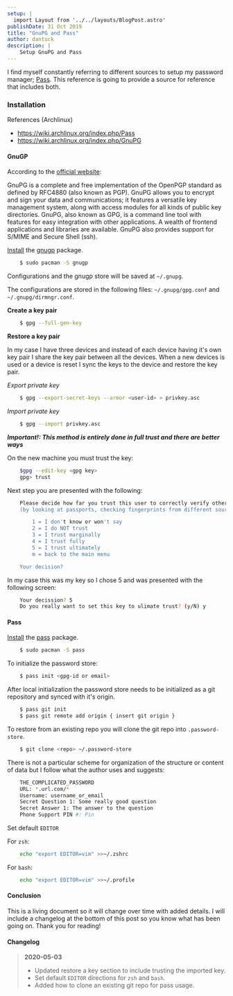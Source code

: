 ```yaml
---
setup: |
  import Layout from '../../layouts/BlogPost.astro'
publishDate: 31 Oct 2019
title: "GnuPG and Pass"
author: dantuck
description: |
    Setup GnuPG and Pass
---
```


I find myself constantly referring to different sources to setup my password manager; [Pass](https://www.passwordstore.org/ "www.passwordstore.org"). This reference is going to provide a source for reference that includes both.

### Installation

References (Archlinux)

* https://wiki.archlinux.org/index.php/Pass
* https://wiki.archlinux.org/index.php/GnuPG

#### GnuGP

According to the [official website](https://www.gnupg.org/ "GnuGP"):

GnuPG is a complete and free implementation of the OpenPGP standard as defined by RFC4880 (also known as PGP). GnuPG allows you to encrypt and sign your data and communications; it features a versatile key management system, along with access modules for all kinds of public key directories. GnuPG, also known as GPG, is a command line tool with features for easy integration with other applications. A wealth of frontend applications and libraries are available. GnuPG also provides support for S/MIME and Secure Shell (ssh).

[Install](https://wiki.archlinux.org/index.php/Install "Install") the [gnugp](https://www.archlinux.org/packages/?name=gnupg "gnupg") package.
```bash
    $ sudo pacman -S gnugp
```
Configurations and the gnugp store will be saved at `~/.gnupg`.

The configurations are stored in the following files: `~/.gnupg/gpg.conf` and `~/.gnupg/dirmngr.conf`.

**Create a key pair**
```bash
    $ gpg --full-gen-key
```
**Restore a key pair**

In my case I have three devices and instead of each device having it's own key pair I share the key pair between all the devices. When a new devices is used or a device is reset I sync the keys to the device and restore the key pair.

_Export private key_
```bash
    $ gpg --export-secret-keys --armor <user-id> > privkey.asc
```
_Import private key_
```bash
    $ gpg --import privkey.asc
```
__***Important!: This method is entirely done in full trust and there are better ways***__

On the new machine you must trust the key:
```bash
    $gpg --edit-key <gpg key>
    gpg> trust
```
Next step you are presented with the following:
```bash
    Please decide how far you trust this user to correctly verify other users' keys
    (by looking at passports, checking fingerprints from different sources, etc.)

        1 = I don't know or won't say
        2 = I do NOT trust
        3 = I trust marginally
        4 = I trust fully
        5 = I trust ultimately
        m = back to the main menu

    Your decision?
```
In my case this was my key so I chose 5 and was presented with the following screen:
```bash
    Your decission? 5
    Do you really want to set this key to ulimate trust? (y/N) y
```


#### Pass

[Install](https://wiki.archlinux.org/index.php/Install "Install") the [pass](https://www.archlinux.org/packages/?name=pass "pass") package.
```bash 
    $ sudo pacman -S pass
```
To initialize the password store:
```bash
    $ pass init <gpg-id or email>
```
After local initialization the password store needs to be initialized as a git repository and synced with it's origin.
```bash
    $ pass git init
    $ pass git remote add origin { insert git origin }
```
To restore from an existing repo you will clone the git repo into `.password-store`.
```bash
    $ git clone <repo> ~/.password-store
```
There is not a particular scheme for organization of the structure or content of data but I follow what the author uses and suggests:
```bash
    THE_COMPLICATED_PASSWORD
    URL: *.url.com/*
    Username: username_or_email
    Secret Question 1: Some really good question
    Secret Answer 1: The answer to the question
    Phone Support PIN #: Pin
```
Set default `EDITOR`

For `zsh`:
```bash
    echo "export EDITOR=vim" >>~/.zshrc
```
For `bash`:
```bash
    echo "export EDITOR=vim" >>~/.profile
```
#### Conclusion

This is a living document so it will change over time with added details. I will include a changelog at the bottom of this post so you know what has been going on. Thank you for reading!

#### Changelog

> **2020-05-03**
>
> * Updated restore a key section to include trusting the imported key.
> * Set default `EDITOR` directions for `zsh` and `bash`.
> * Added how to clone an existing git repo for pass usage.